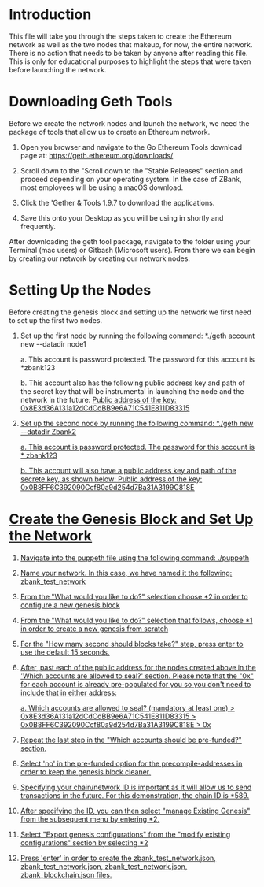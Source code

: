 # Introduction

This file will take you through the steps taken to create the Ethereum network as well as the two nodes that makeup, for now, the entire network. There is no action that needs to be taken by anyone after reading this file. This is only for educational purposes to highlight the steps that were taken before launching the network.

# Downloading Geth Tools

Before we create the network nodes and launch the network, we need the package of tools that allow us to create an Ethereum network.

1) Open you browser and navigate to the Go Ethereum Tools download page at: https://geth.ethereum.org/downloads/

2) Scroll down to the "Scroll down to the "Stable Releases" section and proceed depending on your operating system. In the case of ZBank, most employees will be using a macOS download.

3) Click the 'Gether & Tools 1.9.7 to download the applications.

4) Save this onto your Desktop as you will be using in shortly and frequently.

After downloading the geth tool package, navigate to the folder using your Terminal (mac users) or Gitbash (Microsoft users). From there we can begin by creating our network by creating our network nodes.

# Setting Up the Nodes

Before creating the genesis block and setting up the network we first need to set up the first two nodes.

1) Set up the first node by running the following command: *./geth account new --datadir node1

    a. This account is password protected. The password for this account is *zbank123

    b. This account also has the following public address key and path of the secret key that will be instrumental in launching the node and the network in the future:
        <u>Public address of the key<u>:   0x8E3d36A131a12dCdCdBB9e6A71C541E811D83315

    
2) Set up the second node by running the following command: *./geth new --datadir Zbank2

    a. This account is password protected. The password for this account is * zbank123

    b. This account will also have a public address key and path of the secrete key, as shown below:
        <u>Public address of the key<u>:   0x0B8FF6C392090Ccf80a9d254d7Ba31A3199C818E

# Create the Genesis Block and Set Up the Network

1) Navigate into the puppeth file using the following command: ./puppeth

2) Name your network. In this case, we have named it the following: zbank_test_network

3) From the "What would you like to do?" selection choose *2 in order to configure a new genesis block

4) From the "What would you like to do?" selection that follows, choose *1 in order to create a new genesis from scratch

 5) For the "How many second should blocks take?" step, press enter to use the default 15 seconds.

 6) After, past each of the public address for the nodes created above in the 'Which accounts are allowed to seal?' section. Please note that the "0x" for each account is already pre-populated for you so you don't need to include that in either address:
    
    a. Which accounts are allowed to seal? (mandatory at least one)
        > 0x8E3d36A131a12dCdCdBB9e6A71C541E811D83315
        > 0x0B8FF6C392090Ccf80a9d254d7Ba31A3199C818E
        > 0x

7) Repeat the last step in the "Which accounts should be pre-funded?" section.

8) Select 'no' in the pre-funded option for the precompile-addresses in order to keep the genesis block cleaner.

9) Specifying your chain/network ID is important as it will allow us to send transactions in the future. For this demonstration, the chain ID is *589. 

10) After specifying the ID, you can then select "manage Existing Genesis" from the subsequent menu by entering *2.

11) Select "Export genesis configurations" from the "modify existing configurations" section by selecting *2

11) Press 'enter' in order to create the zbank_test_network.json, zbank_test_network.json, zbank_test_network.json, zbank_blockchain.json files.






